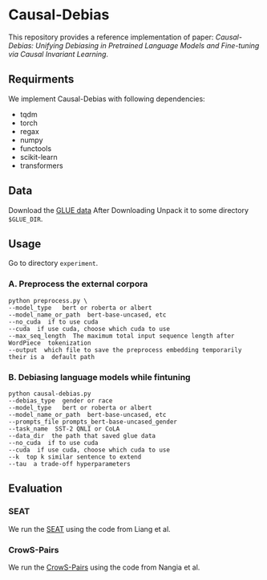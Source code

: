 # Causal-Debias
This repository provides a reference implementation of paper: 
*Causal-Debias: Unifying Debiasing in Pretrained Language Models and Fine-tuning via Causal Invariant Learning*.

## Requirments
We implement Causal-Debias with following dependencies:
* tqdm 
* torch
* regax
* numpy
* functools
* scikit-learn
* transformers

## Data
Download the [GLUE data](https://gluebenchmark.com/tasks) 
After Downloading
Unpack it to some directory `$GLUE_DIR`.

## Usage

Go to directory `experiment`.

### A. Preprocess the external corpora

```
python preprocess.py \
--model_type   bert or roberta or albert
--model_name_or_path  bert-base-uncased, etc
--no_cuda  if to use cuda
--cuda  if use cuda, choose which cuda to use
--max_seq_length  The maximum total input sequence length after WordPiece  tokenization
--output  which file to save the preprocess embedding temporarily their is a  default path
```

### B. Debiasing language models while fintuning
```
python causal-debias.py
--debias_type  gender or race
--model_type   bert or roberta or albert
--model_name_or_path  bert-base-uncased, etc
--prompts_file prompts_bert-base-uncased_gender
--task_name  SST-2 QNLI or CoLA
--data_dir  the path that saved glue data
--no_cuda  if to use cuda
--cuda  if use cuda, choose which cuda to use
--k  top k similar sentence to extend
--tau  a trade-off hyperparameters
```

## Evaluation
 ### SEAT
 We run the [SEAT](https://github.com/pliang279/sent_debias) using the code from Liang et al.
 ### CrowS-Pairs
 We run the [CrowS-Pairs](https://github.com/nyu-mll/crows-pairs) using the code from Nangia et al.


